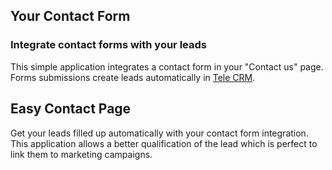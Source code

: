 Your Contact Form
-----------------

### Integrate contact forms with your leads

This simple application integrates a contact form in your "Contact us" page.
Forms submissions create leads automatically in <a href="https://www.tele.studio/app/crm">Tele CRM</a>.

Easy Contact Page
-----------------

Get your leads filled up automatically with your contact form integration. This
application allows a better qualification of the lead which is perfect to link
them to marketing campaigns.

